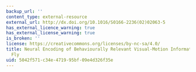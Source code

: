 ```yaml
---
backup_url: ''
content_type: external-resource
external_url: http://dx.doi.org/10.1016/S0166-2236(02)02063-5
has_external_licence_warning: true
has_external_license_warning: true
is_broken: ''
license: https://creativecommons.org/licenses/by-nc-sa/4.0/
title: Neural Encoding of Behaviourally Relevant Visual-Motion Information in the
  Fly
uid: 5042f571-c34e-4719-95bf-09e4d326f35e
---
```

